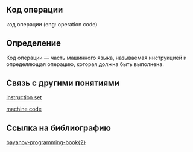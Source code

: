 ## Код операции
код операции (eng: operation code) 

## Определение
Код операции —  часть машинного языка, называемая инструкцией и определяющая операцию, которая должна быть выполнена.

## Связь с другими понятиями

[instruction set](https://github.com/vernikkkkkkkkkkkkkkkkkkk/concept/blob/main/virtual%20machines/instruction%20set/instruction%20set.md)

[machine code](https://github.com/vernikkkkkkkkkkkkkkkkkkk/concept/blob/main/virtual%20machines/instruction%20set/machine%20code.md)
## Cсылка на библиографию

[bayanov-programming-book{2}](https://github.com/vernikkkkkkkkkkkkkkkkkkk/concept/blob/main/bibliography/instruction%20set/bayanov-programming-book%7B2%7D.md)
